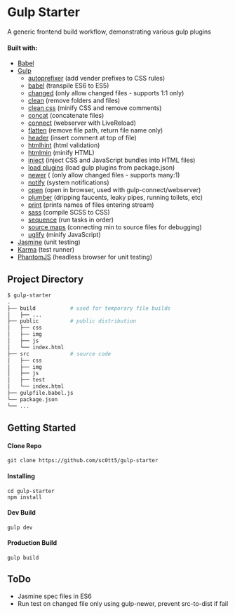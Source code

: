 # Gulp Starter

A generic frontend build workflow, demonstrating various gulp plugins

#### Built with:

-   [Babel](https://www.npmjs.com/package/babel-core)
-   [Gulp](https://www.npmjs.com/package/gulp)
    -   [autoprefixer](https://www.npmjs.com/package/gulp-autoprefixer) (add vender prefixes to CSS rules)
    -   [babel](https://www.npmjs.com/package/gulp-babel) (transpile ES6 to ES5)
    -   [changed](https://www.npmjs.com/package/gulp-changed) (only allow changed files - supports 1:1 only)
    -   [clean](https://www.npmjs.com/package/gulp-clean) (remove folders and files)
    -   [clean css](https://www.npmjs.com/package/gulp-clean-css) (minify CSS and remove comments)
    -   [concat](https://www.npmjs.com/package/gulp-concat) (concatenate files)
    -   [connect](https://www.npmjs.com/package/gulp-connect) (webserver with LiveReload)
    -   [flatten](https://www.npmjs.com/package/gulp-flatten) (remove file path, return file name only)
    -   [header](https://www.npmjs.com/package/gulp-header) (insert comment at top of file)
    -   [htmlhint](https://www.npmjs.com/package/gulp-htmlhint) (html validation)
    -   [htmlmin](https://www.npmjs.com/package/gulp-htmlmin) (minify HTML)
    -   [inject](https://www.npmjs.com/package/gulp-inject) (inject CSS and JavaScript bundles into HTML files)
    -   [load plugins](https://www.npmjs.com/package/gulp-load-plugins) (load gulp plugins from package.json)
    -   [newer](https://www.npmjs.com/package/gulp-newer) ( (only allow changed files - supports many:1)
    -   [notify](https://www.npmjs.com/package/gulp-notify) (system notifications)
    -   [open](https://www.npmjs.com/package/gulp-open) (open in browser, used with gulp-connect/webserver)
    -   [plumber](https://www.npmjs.com/package/gulp-plumber) (dripping faucents, leaky pipes, running toilets, etc)
    -   [print](https://www.npmjs.com/package/gulp-print) (prints names of files entering stream)
    -   [sass](https://www.npmjs.com/package/gulp-sass) (compile SCSS to CSS)
    -   [sequence](https://www.npmjs.com/package/gulp-sequence) (run tasks in order)
    -   [source maps](https://www.npmjs.com/package/gulp-sourcemaps) (connecting min to source files for debugging)
    -   [uglify](https://www.npmjs.com/package/gulp-uglify) (minify JavaScript)
-   [Jasmine](https://www.npmjs.com/package/jasmine-core) (unit testing)
-   [Karma](https://www.npmjs.com/package/karma) (test runner)
-   [PhantomJS](https://www.npmjs.com/package/phantomjs-prebuilt) (headless browser for unit testing)

## Project Directory

```bash
$ gulp-starter
.
├── build           # used for temporary file builds
│   ├── ...
├── public          # public distribution
│   ├── css
│   ├── img
│   ├── js
│   └── index.html
├── src             # source code
│   ├── css
│   ├── img
│   ├── js
│   ├── test
│   └── index.html
├── gulpfile.babel.js
└── package.json
└── ...
```

## Getting Started

#### Clone Repo

```
git clone https://github.com/sc0tt5/gulp-starter
```

#### Installing

```
cd gulp-starter
npm install
```

#### Dev Build

```
gulp dev
```

#### Production Build

```
gulp build
```
## ToDo

-   Jasmine spec files in ES6
-   Run test on changed file only using gulp-newer, prevent src-to-dist if fail
